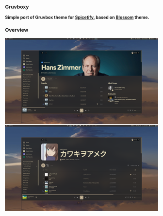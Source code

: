 ### Gruvboxy 
**Simple port of Gruvbox theme for [Spicetify](https://spicetify.app/), based on [Blossom](https://github.com/spicetify/spicetify-themes/tree/master/Blossom) theme.**

### Overview

![Asset](assets/asset_0.png)
![Asset_2](assets/asset_1.png)
